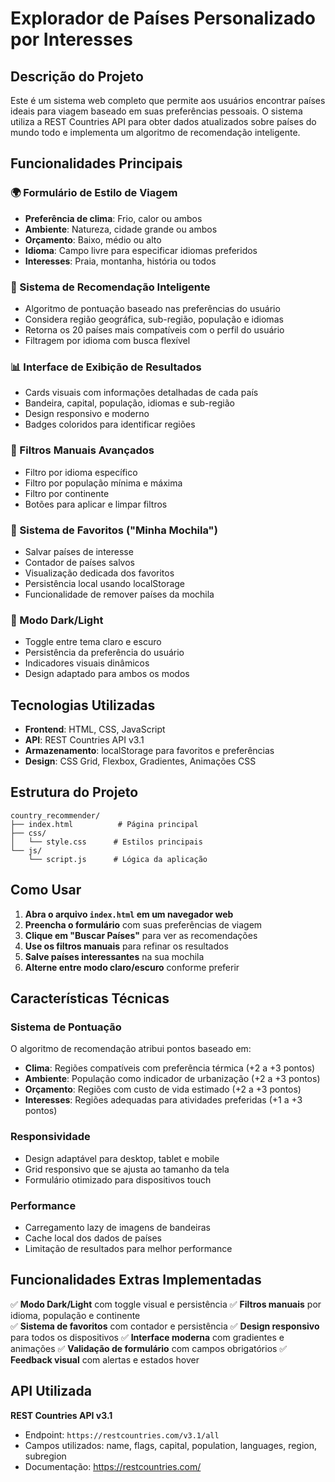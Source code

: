 # Explorador de Países Personalizado por Interesses

## Descrição do Projeto

Este é um sistema web completo que permite aos usuários encontrar países ideais para viagem baseado em suas preferências pessoais. O sistema utiliza a REST Countries API para obter dados atualizados sobre países do mundo todo e implementa um algoritmo de recomendação inteligente.

## Funcionalidades Principais

### 🌍 Formulário de Estilo de Viagem
- **Preferência de clima**: Frio, calor ou ambos
- **Ambiente**: Natureza, cidade grande ou ambos
- **Orçamento**: Baixo, médio ou alto
- **Idioma**: Campo livre para especificar idiomas preferidos
- **Interesses**: Praia, montanha, história ou todos

### 🤖 Sistema de Recomendação Inteligente
- Algoritmo de pontuação baseado nas preferências do usuário
- Considera região geográfica, sub-região, população e idiomas
- Retorna os 20 países mais compatíveis com o perfil do usuário
- Filtragem por idioma com busca flexível

### 📊 Interface de Exibição de Resultados
- Cards visuais com informações detalhadas de cada país
- Bandeira, capital, população, idiomas e sub-região
- Design responsivo e moderno
- Badges coloridos para identificar regiões

### 🔧 Filtros Manuais Avançados
- Filtro por idioma específico
- Filtro por população mínima e máxima
- Filtro por continente
- Botões para aplicar e limpar filtros

### 🎒 Sistema de Favoritos ("Minha Mochila")
- Salvar países de interesse
- Contador de países salvos
- Visualização dedicada dos favoritos
- Persistência local usando localStorage
- Funcionalidade de remover países da mochila

### 🌙 Modo Dark/Light
- Toggle entre tema claro e escuro
- Persistência da preferência do usuário
- Indicadores visuais dinâmicos
- Design adaptado para ambos os modos

## Tecnologias Utilizadas

- **Frontend**: HTML, CSS, JavaScript
- **API**: REST Countries API v3.1
- **Armazenamento**: localStorage para favoritos e preferências
- **Design**: CSS Grid, Flexbox, Gradientes, Animações CSS

## Estrutura do Projeto

```
country_recommender/
├── index.html          # Página principal
├── css/
│   └── style.css      # Estilos principais
└── js/
    └── script.js      # Lógica da aplicação
```

## Como Usar

1. **Abra o arquivo `index.html` em um navegador web**
2. **Preencha o formulário** com suas preferências de viagem
3. **Clique em "Buscar Países"** para ver as recomendações
4. **Use os filtros manuais** para refinar os resultados
5. **Salve países interessantes** na sua mochila
6. **Alterne entre modo claro/escuro** conforme preferir

## Características Técnicas

### Sistema de Pontuação
O algoritmo de recomendação atribui pontos baseado em:
- **Clima**: Regiões compatíveis com preferência térmica (+2 a +3 pontos)
- **Ambiente**: População como indicador de urbanização (+2 a +3 pontos)
- **Orçamento**: Regiões com custo de vida estimado (+2 a +3 pontos)
- **Interesses**: Regiões adequadas para atividades preferidas (+1 a +3 pontos)

### Responsividade
- Design adaptável para desktop, tablet e mobile
- Grid responsivo que se ajusta ao tamanho da tela
- Formulário otimizado para dispositivos touch

### Performance
- Carregamento lazy de imagens de bandeiras
- Cache local dos dados de países
- Limitação de resultados para melhor performance

## Funcionalidades Extras Implementadas

✅ **Modo Dark/Light** com toggle visual e persistência
✅ **Filtros manuais** por idioma, população e continente  
✅ **Sistema de favoritos** com contador e persistência
✅ **Design responsivo** para todos os dispositivos
✅ **Interface moderna** com gradientes e animações
✅ **Validação de formulário** com campos obrigatórios
✅ **Feedback visual** com alertas e estados hover

## API Utilizada

**REST Countries API v3.1**
- Endpoint: `https://restcountries.com/v3.1/all`
- Campos utilizados: name, flags, capital, population, languages, region, subregion
- Documentação: https://restcountries.com/

